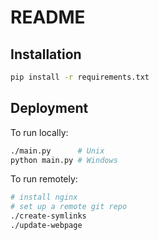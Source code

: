 # README

## Installation
```bash
pip install -r requirements.txt
```

## Deployment

To run locally:
```bash
./main.py      # Unix
python main.py # Windows
```

To run remotely:
```bash
# install nginx
# set up a remote git repo
./create-symlinks
./update-webpage
```